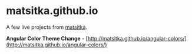 matsitka.github.io
==================

A few live projects from [matsitka](http://matsitka.com).

**Angular Color Theme Change** - [http://matsitka.github.io/angular-colors/](http://matsitka.github.io/angular-colors/)
